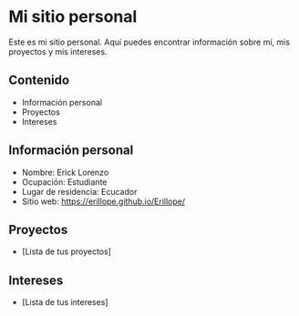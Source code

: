 # Mi sitio personal
Este es mi sitio personal. Aquí puedes encontrar información sobre mí, mis
proyectos y mis intereses.
## Contenido
* Información personal
* Proyectos
* Intereses
## Información personal
* Nombre: Erick Lorenzo
* Ocupación: Estudiante
* Lugar de residencia: Ecucador
* Sitio web: https://erillope.github.io/Erillope/
## Proyectos
* [Lista de tus proyectos]
## Intereses
* [Lista de tus intereses]
